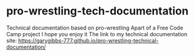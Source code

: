 # pro-wrestling-tech-documentation
Technical documentation based on pro-wrestling
Apart of a Free Code Camp project I hope you enjoy it
The link to my technical documentation site: https://garygibbs-777.github.io/pro-wrestling-technical-documentation/
